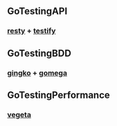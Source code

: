 ## GoTestingAPI
### [resty](https://resty.dev/) + [testify](https://github.com/stretchr/testify)

## GoTestingBDD
### [gingko](https://onsi.github.io/ginkgo/) + [gomega](https://onsi.github.io/gomega/)

## GoTestingPerformance
### [vegeta](https://github.com/tsenart/vegeta)